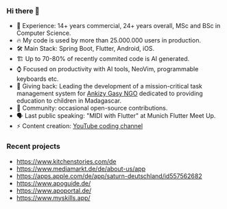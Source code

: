 ### Hi there 👋

- 🔭 Experience: 14+ years commercial, 24+ years overall, MSc and BSc in Computer Science.
- 🔥 My code is used by more than 25.000.000 users in production.
- 🛠️ Main Stack: Spring Boot, Flutter, Android, iOS.
- 🏗️ Up to 70-80% of recently commited code is AI generated.
- ⌚ Focused on productivity with AI tools, NeoVim, programmable keyboards etc.
- 🌱 Giving back: Leading the development of a mission-critical task management system for [Ankizy Gasy NGO](https://childrenofmadagascar.com) dedicated to providing education to children in Madagascar.
- 🌱 Community: occasional open-source contributions.
- 🗣️ Last public speaking: "MIDI with Flutter" at Munich Flutter Meet Up.
- ⚡ Content creation: [YouTube coding channel](https://www.youtube.com/channel/UCz0IhLYLaiaZ7D9_U301S9Q) 

### Recent projects

- https://www.kitchenstories.com/de
- https://www.mediamarkt.de/de/about-us/app
- https://apps.apple.com/de/app/saturn-deutschland/id557562682
- https://www.apoguide.de/
- https://www.apoportal.de/
- https://www.myskills.app/
